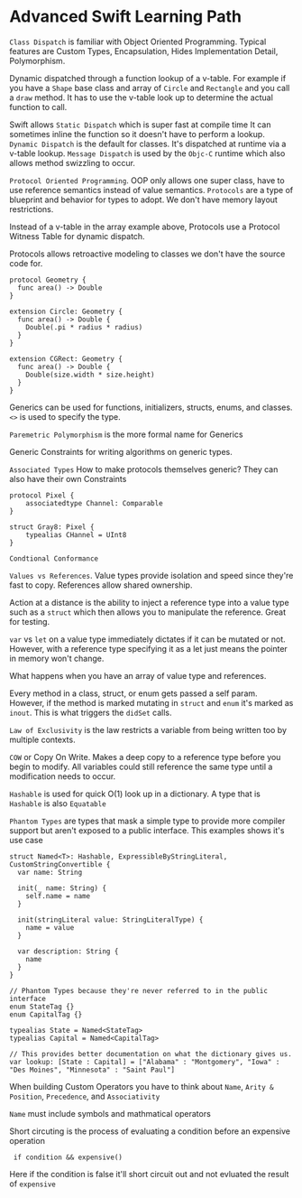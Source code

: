 # Advanced Swift Learning Path

`Class Dispatch` is familiar with Object Oriented Programming. Typical features are Custom Types, Encapsulation, Hides Implementation Detail, Polymorphism.

Dynamic dispatched through a function lookup of a v-table. For example if you have a `Shape` base class and array of `Circle` and `Rectangle` and you call a `draw` method. It has to use the v-table look up to determine the actual function to  call.

Swift allows `Static Dispatch` which is super fast at compile time It can sometimes inline the function so it doesn't have to perform a lookup. `Dynamic Dispatch` is the default for classes. It's dispatched at runtime via a v-table lookup. `Message Dispatch` is used by the `Objc-C` runtime which also allows method swizzling to occur.

`Protocol Oriented Programming`. OOP only allows one super  class, have to use reference semantics instead of value semantics. `Protocols` are a type of blueprint and behavior for types to adopt. We don't have memory layout restrictions.

Instead of a v-table in the array example above, Protocols use a Protocol Witness Table for dynamic dispatch.

Protocols allows retroactive modeling to classes we don't have the source code for.

```
protocol Geometry {
  func area() -> Double
}

extension Circle: Geometry {
  func area() -> Double {
    Double(.pi * radius * radius)
  }
}

extension CGRect: Geometry {
  func area() -> Double {
    Double(size.width * size.height)
  }
}
```

Generics can be used for functions, initializers, structs, enums, and classes. `<>` is used to specify the type.

`Paremetric Polymorphism` is the more formal name for Generics

Generic Constraints for writing algorithms on generic types.

`Associated Types` How to make protocols themselves generic? They can also have their own Constraints

```
protocol Pixel {
    associatedtype Channel: Comparable
}

struct Gray8: Pixel {
    typealias CHannel = UInt8
}
```

`Condtional Conformance` 

`Values vs References`. Value types provide isolation and speed since they're fast to copy. References allow shared ownership.

Action at a distance is the ability to inject a reference type into a value type such as a `struct` which then allows you to manipulate the reference. Great for testing.

`var` vs `let` on a value type immediately dictates if it can be mutated or not. However, with a reference type specifying it as a let just means the pointer in memory won't change.

What happens when you have an array of value type and references.

Every method in a class, struct, or enum gets passed a self param. However, if the method is marked mutating in `struct` and `enum` it's marked as `inout`. This is what triggers the `didSet` calls.

`Law of Exclusivity` is the law restricts a variable from being written too by multiple contexts.

`COW` or Copy On Write. Makes a deep copy to a reference type before you begin to modify. All variables could still reference the same type until a modification needs to occur.

`Hashable` is used for quick O(1) look up in a dictionary. A type that is `Hashable` is also `Equatable`

`Phantom Types` are types that mask a simple type to provide more compiler support but aren't exposed to a public interface. This examples shows it's use case

```
struct Named<T>: Hashable, ExpressibleByStringLiteral, CustomStringConvertible {
  var name: String
  
  init(_ name: String) {
    self.name = name
  }
  
  init(stringLiteral value: StringLiteralType) {
    name = value
  }
  
  var description: String {
    name
  }
}

// Phantom Types because they're never referred to in the public interface
enum StateTag {}
enum CapitalTag {}

typealias State = Named<StateTag>
typealias Capital = Named<CapitalTag>

// This provides better documentation on what the dictionary gives us.
var lookup: [State : Capital] = ["Alabama" : "Montgomery", "Iowa" : "Des Moines", "Minnesota" : "Saint Paul"]

```

When building Custom Operators you have to think about `Name`, `Arity & Position`, `Precedence`, and `Associativity`

`Name` must include symbols and mathmatical operators

Short circuting is the process of evaluating a condition before an expensive operation

` if condition && expensive()`

Here if the condition is false it'll short circuit out and not evluated the result of `expensive`